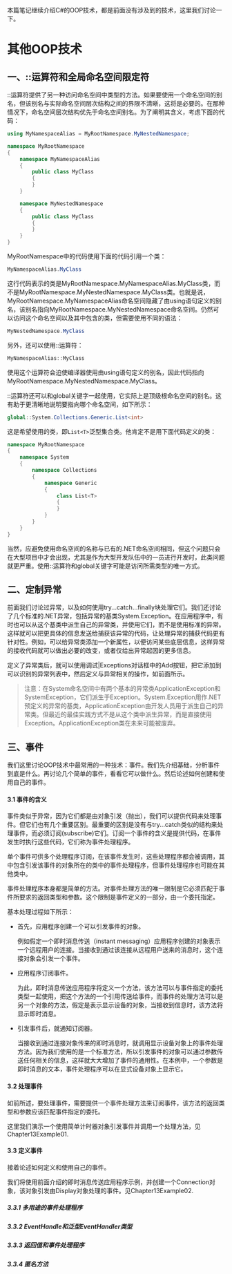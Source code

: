 本篇笔记继续介绍C#的OOP技术，都是前面没有涉及到的技术，这里我们讨论一下。

# 其他OOP技术 #

## 一、::运算符和全局命名空间限定符 ##

::运算符提供了另一种访问命名空间中类型的方法。如果要使用一个命名空间的别名，但该别名与实际命名空间层次结构之间的界限不清晰，这将是必要的。在那种情况下，命名空间层次结构优先于命名空间别名。为了阐明其含义，考虑下面的代码：

```csharp
using MyNamespaceAlias = MyRootNamespace.MyNestedNamespace;

namespace MyRootNamespace
{
	namespace MyNamespaceAlias
	{
		public class MyClass
		{
		}
	}

	namespace MyNestedNamespace
	{
		public class MyClass
		{
		}
	}
}
```

MyRootNamespace中的代码使用下面的代码引用一个类：

```csharp
MyNamespaceAlias.MyClass
```

这行代码表示的类是MyRootNamespace.MyNamespaceAlias.MyClass类，而不是MyRootNamespace.MyNestedNamespace.MyClass类。也就是说，MyRootNamespace.MyNamespaceAlias命名空间隐藏了由using语句定义的别名，该别名指向MyRootNamespace.MyNestedNamespace命名空间。仍然可以访问这个命名空间以及其中包含的类，但需要使用不同的语法：

```csharp
MyNestedNamespace.MyClass
```

另外，还可以使用::运算符：

```csharp
MyNamespaceAlias::MyClass
```

使用这个运算符会迫使编译器使用由using语句定义的别名，因此代码指向MyRootNamespace.MyNestedNamespace.MyClass。

::运算符还可以和global关键字一起使用，它实际上是顶级根命名空间的别名。这有助于更清晰地说明要指向哪个命名空间，如下所示：

```csharp
global::System.Collections.Generic.List<int>
```

这是希望使用的类，即`List<T>`泛型集合类。他肯定不是用下面代码定义的类：

```csharp
namespace MyRootNamespace
{
	namespace System
	{
		namespace Collections
		{
			namespace Generic
			{
				class List<T>
				{
				}
			}
		}
	}
}
```

当然，应避免使用命名空间的名称与已有的.NET命名空间相同，但这个问题只会在大型项目中才会出现，尤其是作为大型开发队伍中的一员进行开发时，此类问题就更严重。使用::运算符和global关键字可能是访问所需类型的唯一方式。

## 二、定制异常 ##

前面我们讨论过异常，以及如何使用try...catch...finally块处理它们。我们还讨论了几个标准的.NET异常，包括异常的基类System.Exception。在应用程序中，有时也可以从这个基类中派生自己的异常类，并使用它们，而不是使用标准的异常。这样就可以把更具体的信息发送给捕获该异常的代码，让处理异常的捕获代码更有针对性。例如，可以给异常类添加一个新属性，以便访问某些底层信息，这样异常的接收代码就可以做出必要的改变，或者仅给出异常起因的更多信息。

定义了异常类后，就可以使用调试|Exceptions对话框中的Add按钮，把它添加到可以识别的异常列表中，然后定义与异常相关的操作，如前面所示。

> 注意：在System命名空间中有两个基本的异常类ApplicationException和SystemException，它们派生于Exception。System.Exception用作.NET预定义的异常的基类，ApplicationException由开发人员用于派生自己的异常类。但最近的最佳实践方式不是从这个类中派生异常，而是直接使用Exception。ApplicationException类在未来可能被废弃。

## 三、事件 ##

我们这里讨论OOP技术中最常用的一种技术：事件。我们先介绍基础，分析事件到底是什么。再讨论几个简单的事件，看看它可以做什么。然后论述如何创建和使用自己的事件。

#### 3.1 事件的含义

事件类似于异常，因为它们都是由对象引发（抛出），我们可以提供代码来处理事件。但它们也有几个重要区别。最重要的区别是没有与try...catch类似的结构来处理事件，而必须订阅(subscribe)它们。订阅一个事件的含义是提供代码，在事件发生时执行这些代码，它们称为事件处理程序。

单个事件可供多个处理程序订阅，在该事件发生时，这些处理程序都会被调用，其中包含引发该事件的对象所在的类中的事件处理程序，但事件处理程序也可能在其他类中。

事件处理程序本身都是简单的方法。对事件处理方法的唯一限制是它必须匹配于事件所要求的返回类型和参数。这个限制是事件定义的一部分，由一个委托指定。

基本处理过程如下所示：

* 首先，应用程序创建一个可以引发事件的对象。

	例如假定一个即时消息传送（instant messaging）应用程序创建的对象表示一个远程用户的连接。当接收到通过该连接从远程用户送来的消息时，这个连接对象会引发一个事件。

* 应用程序订阅事件。

	为此，即时消息传送应用程序将定义一个方法，该方法可以与事件指定的委托类型一起使用，把这个方法的一个引用传送给事件，而事件的处理方法可以是另一个对象的方法，假定是表示显示设备的对象，当接收到信息时，该方法将显示即时消息。

* 引发事件后，就通知订阅器。

	当接收到通过连接对象传来的即时消息时，就调用显示设备对象上的事件处理方法。因为我们使用的是一个标准方法，所以引发事件的对象可以通过参数传送任何相关的信息，这样就大大增加了事件的通用性。在本例中，一个参数是即时消息的文本，事件处理程序可以在显式设备对象上显示它。

#### 3.2 处理事件

如前所述，要处理事件，需要提供一个事件处理方法来订阅事件，该方法的返回类型和参数应该匹配事件指定的委托。

这里我们演示一个使用简单计时器对象引发事件并调用一个处理方法，见Chapter13Example01.

#### 3.3 定义事件

接着论述如何定义和使用自己的事件。

我们将使用前面介绍的即时消息传送应用程序示例，并创建一个Connection对象，该对象引发由Display对象处理的事件。见Chapter13Example02.

##### 3.3.1 多用途的事件处理程序

##### 3.3.2 EventHandle和泛型EventHandler<T>类型

##### 3.3.3 返回值和事件处理程序

##### 3.3.4 匿名方法

